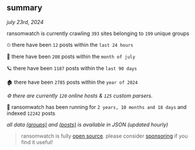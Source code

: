 
## summary
_july 23rd, 2024_

ransomwatch is currently crawling `393` sites belonging to `199` unique groups

⏲ there have been `12` posts within the `last 24 hours`

🦈 there have been `208` posts within the `month of july`

🪐 there have been `1187` posts within the `last 90 days`

🏚 there have been `2785` posts within the `year of 2024`

_⚙️ there are currently `120` online hosts & `125` custom parsers._

🦕 ransomwatch has been running for `2 years, 10 months and 18 days` and indexed `12242` posts

_all data  [(groups)](http://ransomwhat.telemetry.ltd/groups) and [(posts)](http://ransomwhat.telemetry.ltd/posts) is available in JSON (updated hourly)_

> ransomwatch is fully [open source](https://github.com/joshhighet/ransomwatch#ransomwatch--). please consider [sponsoring](https://github.com/sponsors/joshhighet) if you find it useful!
